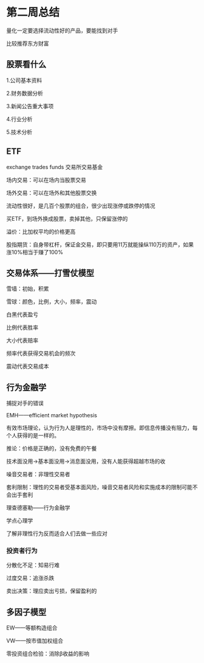# 第二周总结

量化一定要选择流动性好的产品，要能找到对手

比较推荐东方财富

 

## 股票看什么

1.公司基本资料

2.财务数据分析

3.新闻公告重大事项

4.行业分析

5.技术分析

 

## ETF

exchange trades funds 交易所交易基金

场内交易：可以在场内当股票交易

场外交易：可以在场外和其他股票交换

流动性很好，是几百个股票的组合，很少出现涨停或跌停的情况

买ETF，到场外换成股票，卖掉其他，只保留涨停的

溢价：比加权平均的价格更高

股指期货：自身带杠杆，保证金交易，即只要用11万就能操纵110万的资产，如果涨10%相当于赚了100%

## 交易体系——打雪仗模型

雪墙：初始，积累

雪球：颜色，比例，大小，频率，震动

白黑代表盈亏

比例代表胜率

大小代表赔率

频率代表获得交易机会的频次

震动代表交易成本

## 行为金融学

捕捉对手的错误

EMH——efficient market hypothesis

有效市场理论，认为行为人是理性的，市场中没有摩擦。即信息传播没有阻力，每个人获得的是一样的。

推论：价格是正确的，没有免费的午餐

技术面没用->基本面没用->消息面没用，没有人能获得超越市场的收

噪音交易者：非理性交易者

套利限制：理性的交易者受基本面风险，噪音交易者风险和实施成本的限制可能不会出手套利

理查德塞勒——行为金融学

学点心理学

了解非理性行为反而适合人们去做一些应对

### 投资者行为

分散化不足：知易行难

过度交易：追涨杀跌

卖出决策：理应卖出亏损，保留盈利的

## 多因子模型

EW——等额构造组合

VW——按市值加权组合

 

零投资组合检验：消除β收益的影响